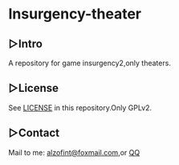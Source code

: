 # Insurgency-theater

## ▷Intro

A repository for game insurgency2,only theaters.

## ▷License

See [LICENSE](https://gitee.com/polarised/insurgency-theater/raw/master/LICENSE) in this repository.Only GPLv2.

## ▷Contact

Mail to me: alzofint@foxmail.com,or [QQ](tencent://AddContact/?fromId=45&fromSubId=1&subcmd=all&uin=983874293&website=www.oicqzone.com)

